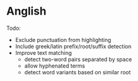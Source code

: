 # Anglish

Todo:

- Exclude punctuation from highlighting
- Include greek/latin prefix/root/suffix detection
- Improve text matching
	- detect two-word pairs separated by space
	- allow hyphenated terms
	- detect word variants based on similar root
